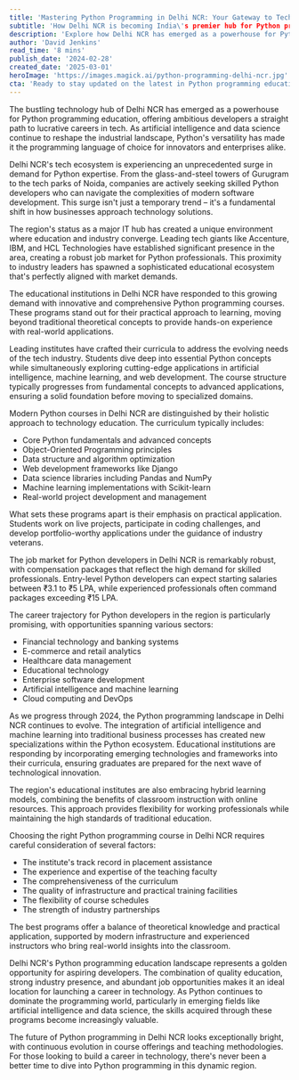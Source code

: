 ```yaml
---
title: 'Mastering Python Programming in Delhi NCR: Your Gateway to Tech Success in 2024'
subtitle: 'How Delhi NCR is becoming India\'s premier hub for Python programming education'
description: 'Explore how Delhi NCR has emerged as a powerhouse for Python programming education, offering comprehensive courses and lucrative career opportunities. Discover how the region\'s educational institutions are meeting industry demands and preparing developers for successful careers in technology in 2024.'
author: 'David Jenkins'
read_time: '8 mins'
publish_date: '2024-02-28'
created_date: '2025-03-01'
heroImage: 'https://images.magick.ai/python-programming-delhi-ncr.jpg'
cta: 'Ready to stay updated on the latest in Python programming education? Follow us on LinkedIn for exclusive insights, industry trends, and success stories from Delhi NCR\'s thriving tech community!'
---
```


The bustling technology hub of Delhi NCR has emerged as a powerhouse for Python programming education, offering ambitious developers a straight path to lucrative careers in tech. As artificial intelligence and data science continue to reshape the industrial landscape, Python's versatility has made it the programming language of choice for innovators and enterprises alike.

Delhi NCR's tech ecosystem is experiencing an unprecedented surge in demand for Python expertise. From the glass-and-steel towers of Gurugram to the tech parks of Noida, companies are actively seeking skilled Python developers who can navigate the complexities of modern software development. This surge isn't just a temporary trend – it's a fundamental shift in how businesses approach technology solutions.

The region's status as a major IT hub has created a unique environment where education and industry converge. Leading tech giants like Accenture, IBM, and HCL Technologies have established significant presence in the area, creating a robust job market for Python professionals. This proximity to industry leaders has spawned a sophisticated educational ecosystem that's perfectly aligned with market demands.

The educational institutions in Delhi NCR have responded to this growing demand with innovative and comprehensive Python programming courses. These programs stand out for their practical approach to learning, moving beyond traditional theoretical concepts to provide hands-on experience with real-world applications.

Leading institutes have crafted their curricula to address the evolving needs of the tech industry. Students dive deep into essential Python concepts while simultaneously exploring cutting-edge applications in artificial intelligence, machine learning, and web development. The course structure typically progresses from fundamental concepts to advanced applications, ensuring a solid foundation before moving to specialized domains.

Modern Python courses in Delhi NCR are distinguished by their holistic approach to technology education. The curriculum typically includes:

- Core Python fundamentals and advanced concepts
- Object-Oriented Programming principles
- Data structure and algorithm optimization
- Web development frameworks like Django
- Data science libraries including Pandas and NumPy
- Machine learning implementations with Scikit-learn
- Real-world project development and management

What sets these programs apart is their emphasis on practical application. Students work on live projects, participate in coding challenges, and develop portfolio-worthy applications under the guidance of industry veterans.

The job market for Python developers in Delhi NCR is remarkably robust, with compensation packages that reflect the high demand for skilled professionals. Entry-level Python developers can expect starting salaries between ₹3.1 to ₹5 LPA, while experienced professionals often command packages exceeding ₹15 LPA.

The career trajectory for Python developers in the region is particularly promising, with opportunities spanning various sectors:

- Financial technology and banking systems
- E-commerce and retail analytics
- Healthcare data management
- Educational technology
- Enterprise software development
- Artificial intelligence and machine learning
- Cloud computing and DevOps

As we progress through 2024, the Python programming landscape in Delhi NCR continues to evolve. The integration of artificial intelligence and machine learning into traditional business processes has created new specializations within the Python ecosystem. Educational institutions are responding by incorporating emerging technologies and frameworks into their curricula, ensuring graduates are prepared for the next wave of technological innovation.

The region's educational institutes are also embracing hybrid learning models, combining the benefits of classroom instruction with online resources. This approach provides flexibility for working professionals while maintaining the high standards of traditional education.

Choosing the right Python programming course in Delhi NCR requires careful consideration of several factors:

- The institute's track record in placement assistance
- The experience and expertise of the teaching faculty
- The comprehensiveness of the curriculum
- The quality of infrastructure and practical training facilities
- The flexibility of course schedules
- The strength of industry partnerships

The best programs offer a balance of theoretical knowledge and practical application, supported by modern infrastructure and experienced instructors who bring real-world insights into the classroom.

Delhi NCR's Python programming education landscape represents a golden opportunity for aspiring developers. The combination of quality education, strong industry presence, and abundant job opportunities makes it an ideal location for launching a career in technology. As Python continues to dominate the programming world, particularly in emerging fields like artificial intelligence and data science, the skills acquired through these programs become increasingly valuable.

The future of Python programming in Delhi NCR looks exceptionally bright, with continuous evolution in course offerings and teaching methodologies. For those looking to build a career in technology, there's never been a better time to dive into Python programming in this dynamic region.